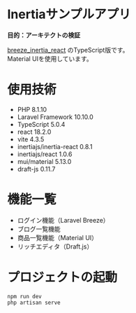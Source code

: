 # Inertiaサンプルアプリ
**目的：アーキテクトの検証** <br />

[breeze_inertia_react](https://github.com/rikakohirata/breeze_inertia_react) のTypeScript版です。<br />
Material UIを使用しています。

# 使用技術
- PHP 8.1.10
- Laravel Framework 10.10.0
- TypeScript 5.0.4
- react 18.2.0
- vite 4.3.5
- inertiajs/inertia-react 0.8.1
- inertiajs/react 1.0.6
- mui/material 5.13.0
- draft-js 0.11.7

# 機能一覧
- ログイン機能（Laravel Breeze）
- ブログ一覧機能
- 商品一覧機能（Material UI）
- リッチエディタ（Draft.js）

# プロジェクトの起動
```
npm run dev
php artisan serve
```

